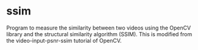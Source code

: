 ssim
====

Program to measure the similarity between two videos using the OpenCV library and the structural similarity algorithm (SSIM). This is modified from the video-input-psnr-ssim tutorial of OpenCV.
